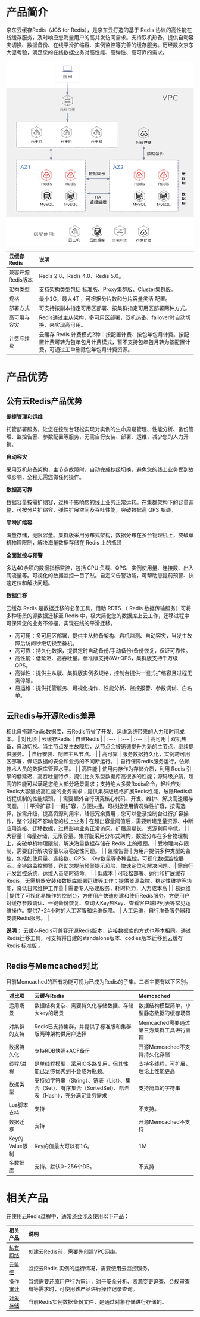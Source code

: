 # 产品简介

京东云缓存Redis（JCS for Redis），是京东云打造的基于 Redis 协议的高性能在线缓存服务，及时响应您海量用户的高并发访问需求。支持双机热备，提供自动容灾切换、数据备份、在线平滑扩缩容、实例监控等完善的缓存服务。历经数次京东大促考验，满足您的在线数据业务对高性能、高弹性、高可靠的需求。

![](../../../../image/Redis/Product-Overview-1.png)

| 云缓存Redis  |  说明  | 
|    :--- | :---  |	
|    兼容开源Redis版本 | Redis 2.8、Redis 4.0、Redis 5.0。  |	
|    架构类型 | 支持架构类型包括 标准版、Proxy集群版、Cluster集群版。  |	
|   规格 | 最小1G，最大4T ，可根据分片数和分片容量灵活 配置。  |	
|   部署方式 | 可支持按副本指定可用区部署、按集群指定可用区部署两种方式。   |	
|   高可用与容灾 | Redis通过主从架构，多可用区部署，双机热备、failover时自动切换，来实现高可用。  |	
|    计费与续费 | 云缓存 Redis 计费模式2种：按配置计费、按包年包月计费。按配置计费可转为包年包月计费模式，暂不支持包年包月转为按配置计费，可通过工单删除包年包月计费资源。  |	
 
 #  产品优势
 
##  公有云Redis产品优势 

**便捷管理和运维**

托管部署服务，让您在控制台轻松实现对实例的生命周期管理、性能分析、备份管理、监控告警、参数配置等服务，无需自行安装、部署、运维，减少您的人力开销。

**自动容灾**

采用双机热备架构，主节点故障时，自动完成秒级切换，避免您的线上业务受到故障影响，全程无需您做任何操作。

**数据高可靠**

数据容量按需扩缩容，过程不影响您的线上业务正常运转。在集群架构下的容量调整，可按分片扩缩容，弹性扩展空间及吞吐性能，突破数据高 QPS 瓶颈。

**平滑扩缩容**

海量存储，无限容量。集群版采用分布式架构，数据分布在多台物理机上，突破单机物理限制，解决海量数据存储在 Redis 上的瓶颈

**全面监控与预警**

多达40余项的数据指标监控，包括 CPU 负载、QPS、实例使用量、连接数、出入网流量等。可视化的数据监控一目了然。自定义告警功能，可帮助您提前预警、快速定位和解决问题。

**数据迁移**

云缓存 Redis 是数据迁移的必备工具，借助 RDTS （ Redis 数据传输服务）可将多种场景的源数据迁移至 Redis 中，极大简化您的数据库上云工作，迁移过程中可保障您的业务不停摆，实现在线的平滑迁移。




* 高可用：多可用区部署，提供主从热备架构、宕机监测、自动容灾，当发生故障后访问秒级切换至备机。
* 高可靠：持久化数据，提供定时自动备份/手动备份/备份恢复，保证可靠性。
* 高性能：低延迟、高吞吐量。标准版支持8W+QPS，集群版支持千万级QPS。
* 高弹性：提供主从版、集群版实例多规格，控制台提供一键式扩缩容且过程无需停服。
* 易运维：提供托管服务、可视化操作、性能分析、监控报警、参数调优、白名单。
 

## 云Redis与开源Redis差异
相比自搭建Redis数据库，云Redis节省了开发、运维系统带来的人力和时间成本。
| 对比项 |  云缓存Redis  |   自建Redis      |
| :--- | :---  | :---  |
| 高可用	 | 双机热备，自动切换。当主节点发生故障后，从节点会被迅速提升为新的主节点，继续提供服务。	 | 自行安装、配置主从节点。 | 
| 高可靠	 | 服务数据持久化，实例跨可用区部署，保证数据的安全和业务的不间断运行。	 | 自行保障redis服务运行，依赖技术人员的数据库管理水平。 | 
| 高性能	 | 使用内存作为存储介质，利用 Redis 引擎的低延迟、高吞吐量特点，提供比关系型数据库高很多的性能；源码级护航，超高的性能可以满足您绝大部分场景需求；支持绝大多数Redis命令，轻松应对Redis大容量或高性能的业务需求；提供集群版规格扩展Redis性能，破除Redis单线程机制的性能瓶颈。	 | 需要额外自行研究核心代码、开发、维护、解决高速缓存问题。 | 
| 平滑扩容	 | 一键扩容，方便快捷。可根据使用情况弹性扩容，按需选择，按需升级，提高资源利用率，降低冗余费用；您可以登录控制台进行扩容操作，整个过程不影响您的线上业务 | 	在超出容量阈值后，需要新建足量资源、中断应用连接、迁移数据，过程影响业务正常访问。扩展周期长，资源利用率低。 | 
| 大容量	 | 海量存储，无限容量。集群版采用分布式架构，数据分布在多台物理机上，突破单机物理限制，解决海量数据存储在 Redis 上的瓶颈。 | 	受物理内存限制，需要自行解决容量以及稳定性问题。 | 
| 监控告警	 | 为用户提供多种类型的监控，包括如使用量、连接数、QPS、 Key数量等多种监控，可视化数据监控展示。全链路监控预警，帮助您提前预警提示风险、快速定位和解决问题。 | 	需自行开发监控系统，运维人员随时待命。 | 
| 低成本	 | 可轻松部署、运行和扩展缓存Redis，无需机器安装和数据库部署运维等工作；提供资源监控、稳定性维护等功能，降低日常维护工作量 | 	需要专人搭建服务，耗时耗力，人力成本高 | 
| 易运维	 | 提供了可视化易操作的控制台，方便用户快速创建和使用Redis服务，方便用户对缓存参数调优、一键备份恢复、查询大Key热Key、查看客户端IP列表等常见运维操作。提供7*24小时的人工客服和运维保障。 | 	人工运维，自行准备服务器和安装Redis服务。 | 

**说明：** 云缓存Redis可兼容开源Redis版本，连接数据库的方式也基本相同。通过Redis迁移工具，可支持将自建的standalone版本、codies版本迁移到云缓存Redis 标准版 。


##  Redis与Memcached对比
目前Memcached的所有功能可视为已成为Redis的子集。二者主要有以下区别。

| 对比项 |  云缓存Redis  |   Memcached      |
| :--- | :---  | :---  |
| 适用场景	 | 数据结构复杂、需要持久化存储数据、存储大key的场景 | 数据结构模型简单，小型静态数据的缓存场景	 | 
| 对集群的支持	 | Redis已支持集群，并提供了标准版和集群版两种架构供用户选择	 | Memcached需要通过第三方集群工具进行管理	 | 
| 数据持久化 | 	支持RDB快照+AOF备份	 | 开源Memcached不支持持久化存储	 | 
| 线程/进程 | 	是单线程模型，采用IO多路复用，但其性能已足够优秀到不会成为瓶颈。	 | 支持多线程，可扩展，理论上性能更高	 | 
| 数据类型 | 支持如字符串（String）、链表（List）、集合（Set）、有序集合（SortedSet）、哈希表（Hash），充分满足业务需求	 | 支持简单的字符串	 | 
|  Lua脚本支持		 | 支持  	 |   不支持。	 | 
| 数据迁移		 | 支持 	 | 	开源Memcached不支持	 | 
| Key的Value限制		 | Key的值最大可以有1G。	 | 1M | 
| 多数据库		 | 	支持。默认0-256个DB。	 | 	不支持	 | 






#  相关产品

在使用云Redis过程中，通常还会涉及使用以下产品：

| 相关产品  |  说明  | 
|    :--- | :---  |	
|     [ 私有网络](https://docs.jdcloud.com/cn/virtual-private-cloud/product-overview)  	|    创建云Redis前，需要先创建VPC网络。|    
|     [ 云监控](https://docs.jdcloud.com/cn/monitoring/product-overview) |    监控云Redis 实例的运行情况，需要使用云监控服务。|    
|     [ 操作审计](https://docs.jdcloud.com/cn/audit-trail/product-overview) |    当您需要还原用户行为审计，对于安全分析、资源变更追查、合规审查有等需求时，可使用该产品进行操作记录查询。|    
|     [ 对象存储](https://docs.jdcloud.com/cn/object-storage-service/product-overview) |    当前Redis实例数据备份文件，是通过对象存储进行存储的。|    




